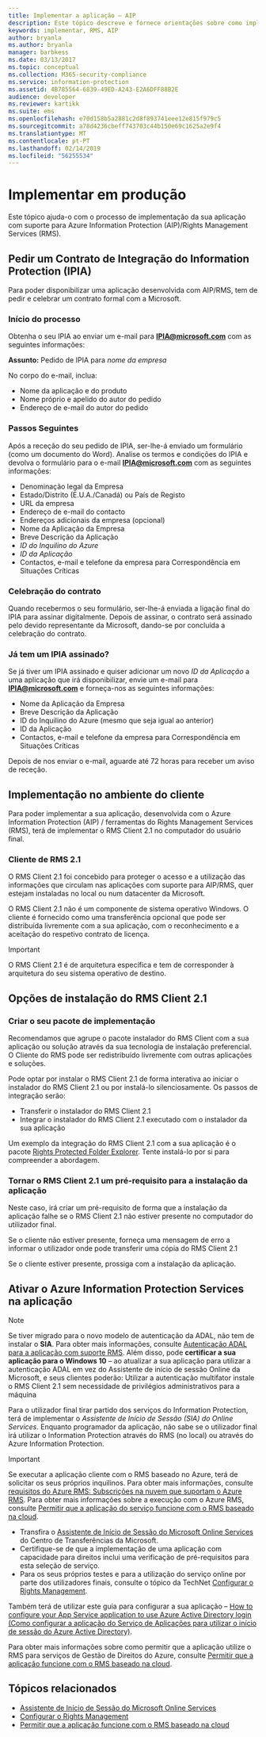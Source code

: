 ```yaml
---
title: Implementar a aplicação – AIP
description: Este tópico descreve e fornece orientações sobre como implementar a sua aplicação
keywords: implementar, RMS, AIP
author: bryanla
ms.author: bryanla
manager: barbkess
ms.date: 03/13/2017
ms.topic: conceptual
ms.collection: M365-security-compliance
ms.service: information-protection
ms.assetid: 4B785564-6839-49ED-A243-E2A6DFF88B2E
audience: developer
ms.reviewer: kartikk
ms.suite: ems
ms.openlocfilehash: e70d158b5a2881c2d8f893741eee12e815f979c5
ms.sourcegitcommit: a78d4236cbeff743703c44b150e69c1625a2e9f4
ms.translationtype: MT
ms.contentlocale: pt-PT
ms.lasthandoff: 02/14/2019
ms.locfileid: "56255534"
---
```

# <a name="deploy-into-production"></a>Implementar em produção

Este tópico ajuda-o com o processo de implementação da sua aplicação com suporte para Azure Information Protection (AIP)/Rights Management Services (RMS).

## <a name="request-an-information-protection-integration-agreement-ipia"></a>Pedir um Contrato de Integração do Information Protection (IPIA)
Para poder disponibilizar uma aplicação desenvolvida com AIP/RMS, tem de pedir e celebrar um contrato formal com a Microsoft.

### <a name="begin-the-process"></a>Início do processo
Obtenha o seu IPIA ao enviar um e-mail para <strong>IPIA@microsoft.com</strong> com as seguintes informações:

**Assunto:** Pedido de IPIA para *nome da empresa*

No corpo do e-mail, inclua:
- Nome da aplicação e do produto
- Nome próprio e apelido do autor do pedido
- Endereço de e-mail do autor do pedido

### <a name="next-steps"></a>Passos Seguintes
Após a receção do seu pedido de IPIA, ser-lhe-á enviado um formulário (como um documento do Word).
Analise os termos e condições do IPIA e devolva o formulário para o e-mail <strong>IPIA@microsoft.com</strong> com as seguintes informações:
- Denominação legal da Empresa
- Estado/Distrito (E.U.A./Canadá) ou País de Registo
- URL da empresa
- Endereço de e-mail do contacto
- Endereços adicionais da empresa (opcional)
- Nome da Aplicação da Empresa
- Breve Descrição da Aplicação
- *ID do Inquilino do Azure*
- *ID da Aplicação*
- Contactos, e-mail e telefone da empresa para Correspondência em Situações Críticas

### <a name="completing-the-agreement"></a>Celebração do contrato
Quando recebermos o seu formulário, ser-lhe-á enviada a ligação final do IPIA para assinar digitalmente. Depois de assinar, o contrato será assinado pelo devido representante da Microsoft, dando-se por concluída a celebração do contrato.

### <a name="already-have-a-signed-ipia"></a>Já tem um IPIA assinado?
Se já tiver um IPIA assinado e quiser adicionar um novo *ID da Aplicação* a uma aplicação que irá disponibilizar, envie um e-mail para <strong>IPIA@microsoft.com</strong> e forneça-nos as seguintes informações:
- Nome da Aplicação da Empresa
- Breve Descrição da Aplicação
- ID do Inquilino do Azure (mesmo que seja igual ao anterior)
- ID da Aplicação
- Contactos, e-mail e telefone da empresa para Correspondência em Situações Críticas

Depois de nos enviar o e-mail, aguarde até 72 horas para receber um aviso de receção.

## <a name="deploying-to-the-client-environment"></a>Implementação no ambiente do cliente

Para poder implementar a sua aplicação, desenvolvida com o Azure Information Protection (AIP) / ferramentas do Rights Management Services (RMS), terá de implementar o RMS Client 2.1 no computador do usuário final.

### <a name="rmsclient21"></a>Cliente de RMS 2.1
O RMS Client 2.1 foi concebido para proteger o acesso e a utilização das informações que circulam nas aplicações com suporte para AIP/RMS, quer estejam instaladas no local ou num datacenter da Microsoft.

O RMS Client 2.1 não é um componente de sistema operativo Windows. O cliente é fornecido como uma transferência opcional que pode ser distribuída livremente com a sua aplicação, com o reconhecimento e a aceitação do respetivo contrato de licença.

> [!IMPORTANT]
> O RMS Client 2.1 é de arquitetura específica e tem de corresponder à arquitetura do seu sistema operativo de destino.


## <a name="rmsclient21-installation-options"></a>Opções de instalação do RMS Client 2.1

### <a name="creating-your-deployment-package"></a>Criar o seu pacote de implementação

Recomendamos que agrupe o pacote instalador do RMS Client com a sua aplicação ou solução através da sua tecnologia de instalação preferencial. O Cliente do RMS pode ser redistribuído livremente com outras aplicações e soluções.

Pode optar por instalar o RMS Client 2.1 de forma interativa ao iniciar o instalador do RMS Client 2.1 ou por instalá-lo silenciosamente. Os passos de integração serão:

-   Transferir o instalador do RMS Client 2.1
-   Integrar o instalador do RMS Client 2.1 executado com o instalador da sua aplicação

Um exemplo da integração do RMS Client 2.1 com a sua aplicação é o pacote [Rights Protected Folder Explorer](https://technet.microsoft.com/library/rights-protected-folder-explorer(v=ws.10).aspx). Tente instalá-lo por si para compreender a abordagem.

### <a name="make-rmsclient21-a-pre-requisite-for-your-application-install"></a>Tornar o RMS Client 2.1 um pré-requisito para a instalação da aplicação

Neste caso, irá criar um pré-requisito de forma que a instalação da aplicação falhe se o RMS Client 2.1 não estiver presente no computador do utilizador final.

Se o cliente não estiver presente, forneça uma mensagem de erro a informar o utilizador onde pode transferir uma cópia do RMS Client 2.1

Se o cliente estiver presente, prossiga com a instalação da aplicação.

## <a name="enabling-azure-information-protection-services-with-your-application"></a>Ativar o Azure Information Protection Services na aplicação

> [!NOTE]
> Se tiver migrado para o novo modelo de autenticação da ADAL, não tem de instalar o **SIA**. Para obter mais informações, consulte [Autenticação ADAL para a aplicação com suporte RMS](adal-auth.md).
> Além disso, pode **certificar a sua aplicação para o Windows 10** – ao atualizar a sua aplicação para utilizar a autenticação ADAL em vez do Assistente de início de sessão Online da Microsoft, e seus clientes poderão: Utilizar a autenticação multifator instale o RMS Client 2.1 sem necessidade de privilégios administrativos para a máquina

Para o utilizador final tirar partido dos serviços do Information Protection, terá de implementar o *Assistente de Início de Sessão (SIA) do Online Services*. Enquanto programador da aplicação, não sabe se o utilizador final irá utilizar o Information Protection através do RMS (no local) ou através do Azure Information Protection.


> [!IMPORTANT]
> Se executar a aplicação cliente com o RMS baseado no Azure, terá de solicitar os seus próprios inquilinos. Para obter mais informações, consulte [requisitos do Azure RMS: Subscrições na nuvem que suportam o Azure RMS](../requirements.md).
> Para obter mais informações sobre a execução com o Azure RMS, consulte [Permitir que a aplicação do serviço funcione com o RMS baseado na cloud](how-to-use-file-api-with-aadrm-cloud.md).

-   Transfira o [Assistente de Início de Sessão do Microsoft Online Services](https://www.microsoft.com/download/details.aspx?id=28177) do Centro de Transferências da Microsoft.
-   Certifique-se de que a implementação de uma aplicação com capacidade para direitos inclui uma verificação de pré-requisitos para esta seleção de serviço.
-   Para os seus próprios testes e para a utilização do serviço online por parte dos utilizadores finais, consulte o tópico da TechNet [Configurar o Rights Management](https://TechNet.Microsoft.Com/library/jj585002.aspx).

Também terá de utilizar este guia para configurar a sua aplicação – [How to configure your App Service application to use Azure Active Directory login (Como configurar a aplicação do Serviço de Aplicações para utilizar o início de sessão do Azure Active Directory)](https://docs.microsoft.com/azure/app-service-mobile/app-service-mobile-how-to-configure-active-directory-authentication).

Para obter mais informações sobre como permitir que a aplicação utilize o RMS para serviços de Gestão de Direitos do Azure, consulte [Permitir que a aplicação funcione com o RMS baseado na cloud](how-to-use-file-api-with-aadrm-cloud.md).

## <a name="related-topics"></a>Tópicos relacionados

* [Assistente de Início de Sessão do Microsoft Online Services](https://www.microsoft.com/download/details.aspx?id=28177)
* [Configurar o Rights Management](https://TechNet.Microsoft.Com/library/jj585002.aspx)
* [Permitir que a aplicação funcione com o RMS baseado na cloud](how-to-use-file-api-with-aadrm-cloud.md)

